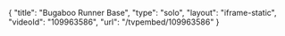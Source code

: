 {
    "title": "Bugaboo Runner Base",
    "type": "solo",
    "layout": "iframe-static",
    "videoId": "109963586",
    "url": "\/tvpembed\/109963586"
}